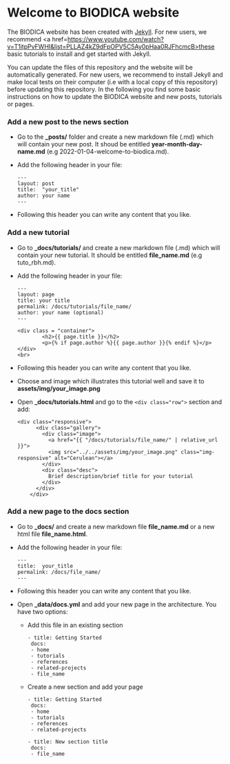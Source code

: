 # Welcome to BIODICA website

The BIODICA website has been created with <a href="https://jekyllrb.com/" >Jekyll</a>. For new users, we recommend <a href=https://www.youtube.com/watch?v=T1itpPvFWHI&list=PLLAZ4kZ9dFpOPV5C5Ay0pHaa0RJFhcmcB>these basic tutorials</a> 
to install and get started with Jekyll.   

You can update the files of this repository and the website will be automatically generated. For new users, we recommend to install Jekyll and make local tests on their computer (i.e with a local copy of this repository) before updating this repository.
In the following you find some basic instructions on how to update the BIODICA website and new posts, tutorials or pages.

### Add a new post to the news section   

* Go to the **_posts/** folder and create a new markdown file (.md) which will contain your new post. It shoud be entitled **year-month-day-name.md** (e.g 2022-01-04-welcome-to-biodica.md).

* Add the following header in your file:   

	```
	---
	layout: post
	title:  "your_title"
	author: your name
	---
	```

* Following this header you can write any content that you like.

### Add a new tutorial

* Go to **_docs/tutorials/** and create a new markdown file (.md) which will contain your new tutorial. It should be entitled **file_name.md** (e.g tuto_rbh.md).  

* Add the following header in your file:

	```
	---
	layout: page
	title: your title
	permalink: /docs/tutorials/file_name/
	author: your name (optional)
	---

	<div class = "container">
    	    <h2>{{ page.title }}</h2>
    	    <p>{% if page.author %}{{ page.author }}{% endif %}</p>
	</div>
	<br>
	```

* Following this header you can write any content that you like.   

* Choose and image which illustrates this tutorial well and save it to **assets/img/your_image.png**

* Open **_docs/tutorials.html** and go to the `<div class="row">` section and add:   

	```
	<div class="responsive">   
          <div class="gallery">   
            <div class="image">
              <a href="{{ "/docs/tutorials/file_name/" | relative_url }}">   
              <img src="../../assets/img/your_image.png" class="img-responsive" alt="Cerulean"></a>   
            </div>   
            <div class="desc">   
              Brief description/brief title for your tutorial   
            </div>   
          </div>
        </div>
	```

### Add a new page to the docs section

* Go to **_docs/** and create a new markdown file **file_name.md** or a new html file **file_name.html**.

* Add the following header in your file:   

	```
	---
	title:  your_title
	permalink: /docs/file_name/
	---
	```

* Following this header you can write any content that you like.   

* Open **_data/docs.yml** and add your new page in the architecture. You have two options:   

	* Add this file in an existing section

		```
		- title: Getting Started
	  	 docs:
	  	 - home
	  	 - tutorials
	  	 - references
	  	 - related-projects
	  	 - file_name
		```

	* Create a new section and add your page

		```
		- title: Getting Started
	  	 docs:
	  	 - home
	  	 - tutorials
	  	 - references
	  	 - related-projects

		- title: New section title
		 docs:
		 - file_name
		```
